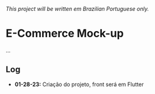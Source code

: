 *This project will be written em Brazilian Portuguese only.*

# E-Commerce Mock-up

...

## Log
- **01-28-23:** 
Criação do projeto, front será em Flutter

